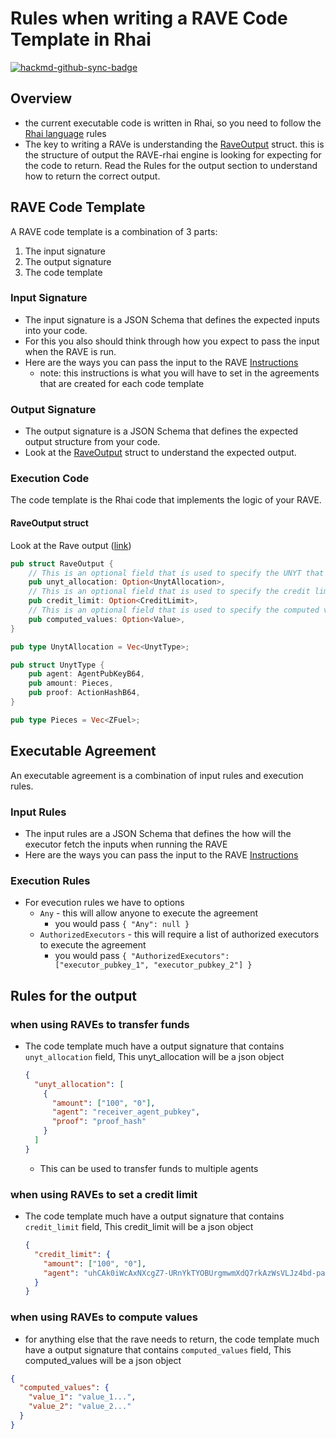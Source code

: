 # Rules when writing a RAVE Code Template in Rhai

[![hackmd-github-sync-badge](https://hackmd.io/SkZ7oej0SqqP3NSl4fzQQg/badge)](https://hackmd.io/SkZ7oej0SqqP3NSl4fzQQg)


## Overview

- the current executable code is written in Rhai, so you need to follow the [Rhai language](https://rhai.rs/) rules
- The key to writing a RAVe is understanding the [RaveOutput](todo) struct. this is the structure of output the RAVE-rhai engine is looking for expecting for the code to return. Read the Rules for the output section to understand how to return the correct output.

## RAVE Code Template

A RAVE code template is a combination of 3 parts:

1. The input signature
2. The output signature
3. The code template

### Input Signature

- The input signature is a JSON Schema that defines the expected inputs into your code.
- For this you also should think through how you expect to pass the input when the RAVE is run.
- Here are the ways you can pass the input to the RAVE [Instructions](todo)
  - note: this instructions is what you will have to set in the agreements that are created for each code template

### Output Signature

- The output signature is a JSON Schema that defines the expected output structure from your code.
- Look at the [RaveOutput](todo) struct to understand the expected output.

### Execution Code

The code template is the Rhai code that implements the logic of your RAVE.

#### RaveOutput struct

Look at the Rave output ([link](todo))

```rust
pub struct RaveOutput {
    // This is an optional field that is used to specify the UNYT that would authorized to transfer to the receiver
    pub unyt_allocation: Option<UnytAllocation>,
    // This is an optional field that is used to specify the credit limit that is authorized for the receiver
    pub credit_limit: Option<CreditLimit>,
    // This is an optional field that is used to specify the computed values that need to be returned by the code template
    pub computed_values: Option<Value>,
}

pub type UnytAllocation = Vec<UnytType>;

pub struct UnytType {
    pub agent: AgentPubKeyB64,
    pub amount: Pieces,
    pub proof: ActionHashB64,
}

pub type Pieces = Vec<ZFuel>;

```

## Executable Agreement

An executable agreement is a combination of input rules and execution rules.

### Input Rules

- The input rules are a JSON Schema that defines the how will the executor fetch the inputs when running the RAVE
- Here are the ways you can pass the input to the RAVE [Instructions](todo)

### Execution Rules

- For evecution rules we have to options
  - `Any` - this will allow anyone to execute the agreement
    - you would pass `{ "Any": null }`
  - `AuthorizedExecutors` - this will require a list of authorized executors to execute the agreement
    - you would pass `{ "AuthorizedExecutors": ["executor_pubkey_1", "executor_pubkey_2"] }`

## Rules for the output

### when using RAVEs to transfer funds

- The code template much have a output signature that contains `unyt_allocation` field, This unyt_allocation will be a json object

  ```json
  {
    "unyt_allocation": [
      {
        "amount": ["100", "0"],
        "agent": "receiver_agent_pubkey",
        "proof": "proof_hash"
      }
    ]
  }
  ```

  - This can be used to transfer funds to multiple agents

### when using RAVEs to set a credit limit

- The code template much have a output signature that contains `credit_limit` field, This credit_limit will be a json object

  ```json
  {
    "credit_limit": {
      "amount": ["100", "0"],
      "agent": "uhCAk0iWcAxNXcgZ7-URnYkTYOBUrgmwmXdQ7rkAzWsVLJz4bd-pa"
    }
  }
  ```

### when using RAVEs to compute values

- for anything else that the rave needs to return, the code template much have a output signature that contains `computed_values` field, This computed_values will be a json object

```json
{
  "computed_values": {
    "value_1": "value_1...",
    "value_2": "value_2..."
  }
}
```
